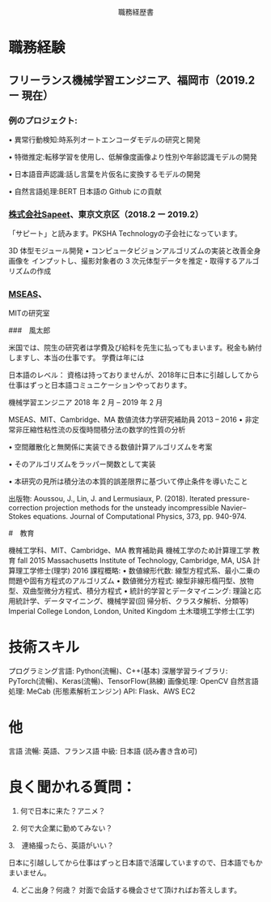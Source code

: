 <p align="center"> 職務経歴書 </p>

# 職務経験

## フリーランス機械学習エンジニア、福岡市（2019.2 ー 現在）

### 例のプロジェクト:

• 異常行動検知:時系列オートエンコーダモデルの研究と開発

• 特徴推定:転移学習を使用し、低解像度画像より性別や年齢認識モデルの開発

• 日本語音声認識:話し言葉を片仮名に変換するモデルの開発

• 自然言語処理:BERT 日本語の Github にの貢献

### [株式会社Sapeet](https://about.sapeet.com/)、東京文京区（2018.2 ー 2019.2）

「サピート」と読みます。PKSHA Technologyの子会社になっています。

3D 体型モジュール開発 • コンピュータビジョンアルゴリズムの実装と改善全身画像を
インプットし、撮影対象者の 3 次元体型データを推定・取得するアルゴリズムの作成

### [MSEAS](http://mseas.mit.edu/)、
MITの研究室

###　風太郎

米国では、院生の研究者は学費及び給料を先生に払ってもまいます。税金も納付しますし、本当の仕事です。
学費は年には

日本語のレベル：
資格は持っておりませんが、2018年に日本に引越ししてから仕事はずっと日本語コミュニケーションやっております。


機械学習エンジニア
2018 年 2 月 – 2019 年 2 月

MSEAS、MIT、Cambridge、MA
数値流体力学研究補助員
2013 – 2016
• 非定常非圧縮性粘性流の反復時間積分法の数学的性質の分析

• 空間離散化と無関係に実装できる数値計算アルゴリズムを考案

• そのアルゴリズムをラッパー関数として実装

• 本研究の見所は積分法の本質的誤差限界に基づいて停止条件を導いたこと

出版物: Aoussou, J., Lin, J. and Lermusiaux, P. (2018). Iterated pressure-correction projection
methods for the unsteady incompressible Navier–Stokes equations. Journal of Computational
Physics, 373, pp. 940-974.

#　教育

機械工学科、MIT、Cambridge、MA
教育補助員
機械工学のため計算理工学
教育
fall 2015
Massachusetts Institute of Technology, Cambridge, MA, USA
計算理工学修士(理学)
2016
課程概略:
• 数値線形代数: 線型方程式系、最小二乗の問題や固有方程式のアルゴリズム
• 数値微分方程式: 線型非線形楕円型、放物型、双曲型微分方程式、積分方程式
• 統計的学習とデータマイニング: 理論と応用統計学、データマイニング、機械学習(回
帰分析、クラスタ解析、分類等)
Imperial College London, London, United Kingdom
土木環境工学修士(工学)

# 技術スキル
プログラミング言語: Python(流暢)、C++(基本)
深層学習ライブラリ: PyTorch(流暢)、Keras(流暢)、TensorFlow(熟練)
画像処理: OpenCV
自然言語処理: MeCab (形態素解析エンジン)
API: Flask、AWS EC2

# 他
言語
流暢: 英語、フランス語
中級: 日本語 (読み書き含め可)

# 良く聞かれる質問：

1. 何で日本に来た？アニメ？

2. 何で大企業に勤めてみない？



3.　連絡撮ったら、英語がいい？

日本に引越ししてから仕事はずっと日本語で活躍していますので、日本語でもかまいません。

4. どこ出身？何歳？
対面で会話する機会させて頂ければお答えします。




